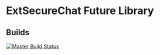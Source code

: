 # ExtSecureChat Future Library 

## Builds

[![Master Build Status](https://travis-ci.org/ExtSecureChat/Future.svg?branch=master)](https://travis-ci.org/ExtSecureChat/Future)